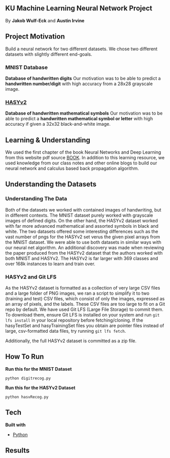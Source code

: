 ## KU Machine Learning Neural Network Project
By **Jakob Wulf-Eck** and **Austin Irvine**

## Project Motivation
Build a neural network for two different datasets. We chose two different datasets with slightly different end-goals.

### MNIST Database
**Database of handwritten digits**
Our motivation was to be able to predict a **handwritten number/digit** with high accuracy from a 28x28 grayscale image.

### [HASYv2](https://mafiadoc.com/the-hasyv2-dataset-arxiv_5a0c183b1723dda02c95fe11.html) 
**Database of handwritten mathematical symbols**
Our motivation was to be able to predict a **handwritten mathematical symbol or letter** with high accuracy if given a 32x32 black-and-white image.

## Learning & Understanding
We used the first chapter of the book Neural Networks and Deep Learning from this website pdf source [BOOK](http://neuralnetworksanddeeplearning.com/chap1.html). In addition to this learning resource, we used knowledge from our class notes and other online blogs to build our neural network and calculus
based back propagation algorithm.

## Understanding the Datasets

### Understanding The Data
Both of the datasets we worked with contained images of handwriting, but in different contexts. The MNIST dataset purely worked with grayscale images of defined digits. On the other hand, the HASYv2 dataset worked with far more advanced mathematical and assorted symbols in black and white. The two datasets offered some interesting differences such as the vast number of pngs for the HASYv2 set verus the given pixel arrays from the MNIST dataset. We were able to use both datasets in similar ways with our neural net algorithm. An additional discovery was made when reviewing the paper produced from the HASYv2 dataset that the authors worked with both MNIST and HASYv2. The HASYv2 is far larger with 369 classes and over 168k instances to learn and train over. 
### HASYv2 and Git LFS
As the HASYv2 dataset is formatted as a collection of very large CSV files and a large folder of PNG images, we ran a script to simplify it to two (training and test) CSV files, which consist of only the images, expressed as an array of pixels, and the labels.
These CSV files are too large to fit on a Git repo by default. We have used Git LFS (Large File Storage) to commit them. To download them, ensure Git LFS is installed on your system and run `git lfs install` in your local repository before fetching/cloning. If the hasyTestSet and hasyTrainingSet files you obtain are pointer files instead of large, csv-formatted data files, try running `git lfs fetch`.

 Additionally, the full HASYv2 dataset is committed as a zip file.


## How To Run

**Run this for the MNIST Dataset**
```
python digitrecog.py
```

**Run this for the HASYv2 Dataset**
```
python hasvRecog.py
```

## Tech

<b>Built with</b>
- [Python](https://www.python.org/)

## Results
